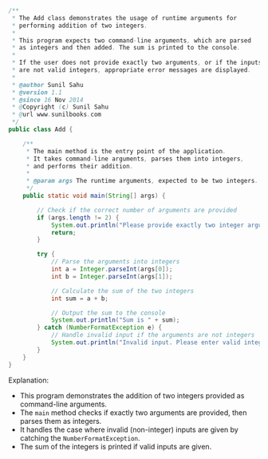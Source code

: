 ```java
/**
 * The Add class demonstrates the usage of runtime arguments for
 * performing addition of two integers.
 * 
 * This program expects two command-line arguments, which are parsed 
 * as integers and then added. The sum is printed to the console.
 * 
 * If the user does not provide exactly two arguments, or if the inputs 
 * are not valid integers, appropriate error messages are displayed.
 * 
 * @author Sunil Sahu
 * @version 1.1
 * @since 16 Nov 2014
 * @Copyright (c) Sunil Sahu
 * @url www.sunilbooks.com
 */
public class Add {

    /**
     * The main method is the entry point of the application.
     * It takes command-line arguments, parses them into integers, 
     * and performs their addition.
     *
     * @param args The runtime arguments, expected to be two integers.
     */
    public static void main(String[] args) {

        // Check if the correct number of arguments are provided
        if (args.length != 2) {
            System.out.println("Please provide exactly two integer arguments.");
            return;
        }

        try {
            // Parse the arguments into integers
            int a = Integer.parseInt(args[0]);
            int b = Integer.parseInt(args[1]);

            // Calculate the sum of the two integers
            int sum = a + b;

            // Output the sum to the console
            System.out.println("Sum is " + sum);
        } catch (NumberFormatException e) {
            // Handle invalid input if the arguments are not integers
            System.out.println("Invalid input. Please enter valid integers.");
        }
    }
}
```

Explanation:
- This program demonstrates the addition of two integers provided as command-line arguments.
- The `main` method checks if exactly two arguments are provided, then parses them as integers.
- It handles the case where invalid (non-integer) inputs are given by catching the `NumberFormatException`.
- The sum of the integers is printed if valid inputs are given.
